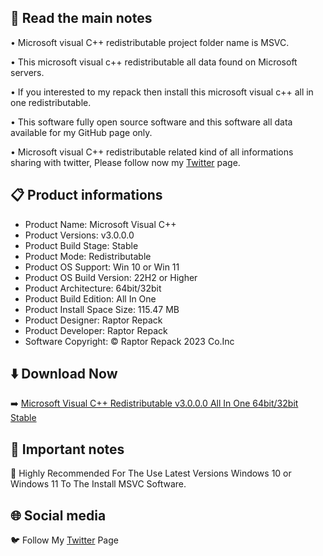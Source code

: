 📝 Read the main notes
----------------------

• Microsoft visual C++ redistributable project folder name  is MSVC.

• This microsoft visual c++ redistributable all data found on Microsoft servers.

• If you interested to my repack then install this microsoft visual c++ all in one redistributable.

• This software fully open source software and this software all data available for my GitHub page only.

• 
Microsoft visual C++ redistributable related kind of all informations sharing with twitter, Please follow now my [Twitter](https://www.twitter.com/raptorrepack) page.

📋 Product informations
-----------------------
- Product Name: Microsoft Visual C++
- Product Versions: v3.0.0.0
- Product Build Stage: Stable
- Product Mode: Redistributable
- Product OS Support: Win 10 or Win 11
- Product OS Build Version: 22H2 or Higher
- Product Architecture: 64bit/32bit
- Product Build Edition: All In One
- Product Install Space Size: 115.47 MB
- Product Designer: Raptor Repack
- Product Developer: Raptor Repack
- Software Copyright: © Raptor Repack 2023 Co.Inc

⬇️ Download Now
---------------
➡️ [Microsoft Visual C++ Redistributable v3.0.0.0 All In One 64bit/32bit Stable](https://github.com/RaptorRepack/MSVC/releases/tag/v3.0.0)

📝 Important notes
------------------
🔴 Highly Recommended For The Use Latest Versions Windows 10 or Windows 11 To The Install MSVC Software.

🌐 Social media
---------------
🐦 Follow My [Twitter](https://www.twitter.com/raptorrepack) Page
